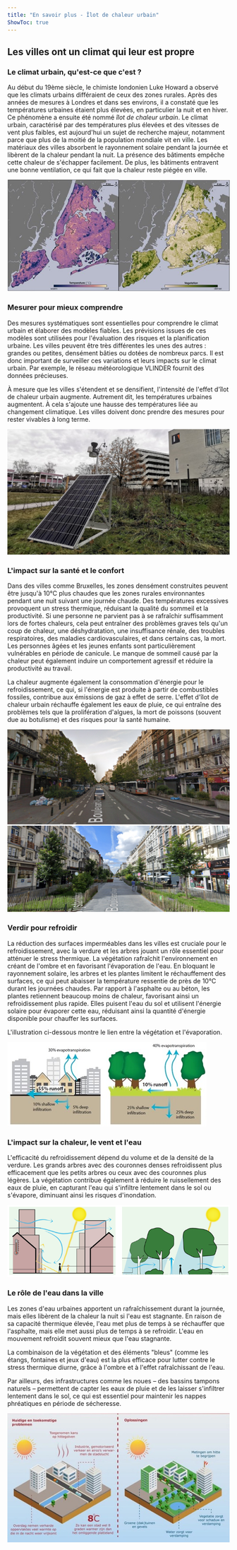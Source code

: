 ```yaml
---
title: "En savoir plus - Îlot de chaleur urbain"  
ShowToc: true  
---  
```

## Les villes ont un climat qui leur est propre  

### Le climat urbain, qu'est-ce que c'est ?

Au début du 19ème siècle, le chimiste londonien Luke Howard a observé que les climats urbains différaient de ceux des zones rurales. Après des années de mesures à Londres et dans ses environs, il a constaté que les températures urbaines étaient plus élevées, en particulier la nuit et en hiver. Ce phénomène a ensuite été nommé *îlot de chaleur urbain*. Le climat urbain, caractérisé par des températures plus élevées et des vitesses de vent plus faibles, est aujourd'hui un sujet de recherche majeur, notamment parce que plus de la moitié de la population mondiale vit en ville. Les matériaux des villes absorbent le rayonnement solaire pendant la journée et libèrent de la chaleur pendant la nuit. La présence des bâtiments empêche cette chaleur de s'échapper facilement. De plus, les bâtiments entravent une bonne ventilation, ce qui fait que la chaleur reste piégée en ville.

![La carte de gauche montre la température et celle de droite la végétation à New York. La température est plus élevée là où la végétation est moins présente. Source : NASA via Wikimedia Commons](/assets/images/about/new_york_UHI.png)

### Mesurer pour mieux comprendre

Des mesures systématiques sont essentielles pour comprendre le climat urbain et élaborer des modèles fiables. Les prévisions issues de ces modèles sont utilisées pour l'évaluation des risques et la planification urbaine. Les villes peuvent être très différentes les unes des autres : grandes ou petites, densément bâties ou dotées de nombreux parcs. Il est donc important de surveiller ces variations et leurs impacts sur le climat urbain. Par exemple, le réseau météorologique VLINDER fournit des données précieuses.

À mesure que les villes s'étendent et se densifient, l'intensité de l'effet d'îlot de chaleur urbain augmente. Autrement dit, les températures urbaines augmentent. À cela s'ajoute une hausse des températures liée au changement climatique. Les villes doivent donc prendre des mesures pour rester vivables à long terme.

![La station météorologique VLINDER à la VUB, à Etterbeek](/assets/images/about/vlinder-vub.png)

### L'impact sur la santé et le confort

Dans des villes comme Bruxelles, les zones densément construites peuvent être jusqu'à 10°C plus chaudes que les zones rurales environnantes pendant une nuit suivant une journée chaude. Des températures excessives provoquent un stress thermique, réduisant la qualité du sommeil et la productivité. Si une personne ne parvient pas à se rafraîchir suffisamment lors de fortes chaleurs, cela peut entraîner des problèmes graves tels qu'un coup de chaleur, une déshydratation, une insuffisance rénale, des troubles respiratoires, des maladies cardiovasculaires, et dans certains cas, la mort. Les personnes âgées et les jeunes enfants sont particulièrement vulnérables en période de canicule. Le manque de sommeil causé par la chaleur peut également induire un comportement agressif et réduire la productivité au travail.

La chaleur augmente également la consommation d'énergie pour le refroidissement, ce qui, si l'énergie est produite à partir de combustibles fossiles, contribue aux émissions de gaz à effet de serre. L'effet d'îlot de chaleur urbain réchauffe également les eaux de pluie, ce qui entraîne des problèmes tels que la prolifération d'algues, la mort de poissons (souvent due au botulisme) et des risques pour la santé humaine.

![L'avenue Anspach, avant. Source : Google Streetview.](/assets/images/about/anspach_vroeger.png)  
![L'avenue Anspach, aujourd'hui. Source : Google Streetview.](/assets/images/about/anspach_nu.png)

### Verdir pour refroidir

La réduction des surfaces imperméables dans les villes est cruciale pour le refroidissement, avec la verdure et les arbres jouant un rôle essentiel pour atténuer le stress thermique. La végétation rafraîchit l'environnement en créant de l'ombre et en favorisant l'évaporation de l'eau. En bloquant le rayonnement solaire, les arbres et les plantes limitent le réchauffement des surfaces, ce qui peut abaisser la température ressentie de près de 10°C durant les journées chaudes. Par rapport à l'asphalte ou au béton, les plantes retiennent beaucoup moins de chaleur, favorisant ainsi un refroidissement plus rapide. Elles puisent l'eau du sol et utilisent l'énergie solaire pour évaporer cette eau, réduisant ainsi la quantité d'énergie disponible pour chauffer les surfaces.

L'illustration ci-dessous montre le lien entre la végétation et l'évaporation.

![Le cycle de l'eau en milieu urbain et rural. Source : USEPA, 2008.](/assets/images/about/urban_rural_hydrology.jpg)

### L'impact sur la chaleur, le vent et l'eau

L'efficacité du refroidissement dépend du volume et de la densité de la verdure. Les grands arbres avec des couronnes denses refroidissent plus efficacement que les petits arbres ou ceux avec des couronnes plus légères. La végétation contribue également à réduire le ruissellement des eaux de pluie, en capturant l'eau qui s'infiltre lentement dans le sol ou s'évapore, diminuant ainsi les risques d'inondation.

![Environnement urbain et rural](/assets/images/about/urban_rural.png)

### Le rôle de l'eau dans la ville

Les zones d'eau urbaines apportent un rafraîchissement durant la journée, mais elles libèrent de la chaleur la nuit si l'eau est stagnante. En raison de sa capacité thermique élevée, l'eau met plus de temps à se réchauffer que l'asphalte, mais elle met aussi plus de temps à se refroidir. L'eau en mouvement refroidit souvent mieux que l'eau stagnante.

La combinaison de la végétation et des éléments "bleus" (comme les étangs, fontaines et jeux d'eau) est la plus efficace pour lutter contre le stress thermique diurne, grâce à l'ombre et à l'effet rafraîchissant de l'eau.

Par ailleurs, des infrastructures comme les noues – des bassins tampons naturels – permettent de capter les eaux de pluie et de les laisser s'infiltrer lentement dans le sol, ce qui est essentiel pour maintenir les nappes phréatiques en période de sécheresse.

![Des solutions pour l'effet d'îlot de chaleur urbain. Source : Wageningen University & Research](/assets/images/about/klimaatadaptatie.jpg)
